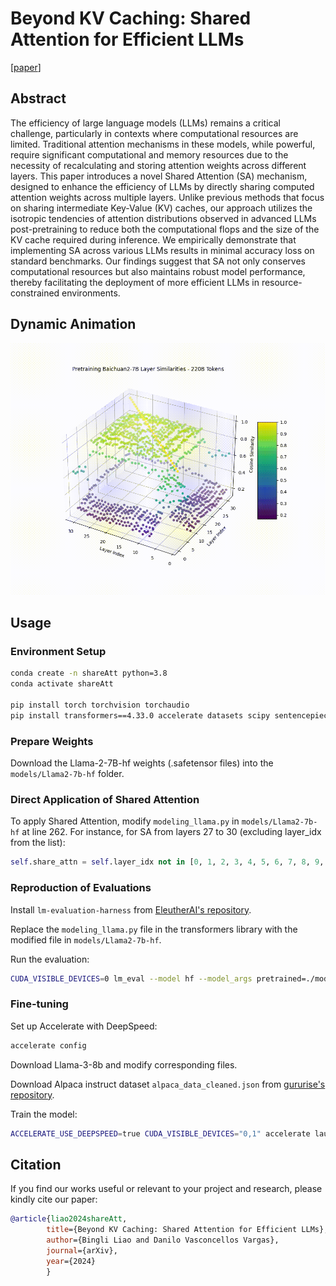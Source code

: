 # Beyond KV Caching: Shared Attention for Efficient LLMs
[[paper](https://arxiv.org/abs/2407.12866)]

## Abstract
The efficiency of large language models (LLMs) remains a critical challenge, particularly in contexts where computational resources are limited. Traditional attention mechanisms in these models, while powerful, require significant computational and memory resources due to the necessity of recalculating and storing attention weights across different layers. This paper introduces a novel Shared Attention (SA) mechanism, designed to enhance the efficiency of LLMs by directly sharing computed attention weights across multiple layers. Unlike previous methods that focus on sharing intermediate Key-Value (KV) caches, our approach utilizes the isotropic tendencies of attention distributions observed in advanced LLMs post-pretraining to reduce both the computational flops and the size of the KV cache required during inference. We empirically demonstrate that implementing SA across various LLMs results in minimal accuracy loss on standard benchmarks. Our findings suggest that SA not only conserves computational resources but also maintains robust model performance, thereby facilitating the deployment of more efficient LLMs in resource-constrained environments.

## Dynamic Animation
![](https://github.com/metacarbon/shareAtt/blob/main/misc/layer_similarity_animation.gif)

## Usage

### Environment Setup

```bash
conda create -n shareAtt python=3.8
conda activate shareAtt

pip install torch torchvision torchaudio
pip install transformers==4.33.0 accelerate datasets scipy sentencepiece
```
### Prepare Weights

Download the Llama-2-7B-hf weights (.safetensor files) into the `models/Llama2-7b-hf` folder.

### Direct Application of Shared Attention

To apply Shared Attention, modify `modeling_llama.py` in `models/Llama2-7b-hf` at line 262.
For instance, for SA from layers 27 to 30 (excluding layer_idx from the list):
```python
self.share_attn = self.layer_idx not in [0, 1, 2, 3, 4, 5, 6, 7, 8, 9, 10, 11, 12, 13, 14, 15, 16, 17, 18, 19, 20, 21, 22, 23, 24, 25, 26, 31]
```
### Reproduction of Evaluations

Install `lm-evaluation-harness` from [EleutherAI's repository](https://github.com/EleutherAI/lm-evaluation-harness).

Replace the `modeling_llama.py` file in the transformers library with the modified file in `models/Llama2-7b-hf`.

Run the evaluation:

```bash
CUDA_VISIBLE_DEVICES=0 lm_eval --model hf --model_args pretrained=./models/Llama2-7b-hf/ --tasks mmlu,glue,gsm8k,hellaswag --batch_size auto --output_path ./eval_out/llama2-7b-23_26  --use_cache ./eval_cache/llama2-7b-23_26
```

### Fine-tuning

Set up Accelerate with DeepSpeed:

```bash
accelerate config
```

Download Llama-3-8b and modify corresponding files.

Download Alpaca instruct dataset `alpaca_data_cleaned.json` from [gururise's repository](https://github.com/gururise/AlpacaDataCleaned).

Train the model:
```bash
ACCELERATE_USE_DEEPSPEED=true CUDA_VISIBLE_DEVICES="0,1" accelerate launch alpaca_finetuning.py
```

## Citation

If you find our works useful or relevant to your project and research, please kindly cite our paper:

```bibtex
@article{liao2024shareAtt,
        title={Beyond KV Caching: Shared Attention for Efficient LLMs},
        author={Bingli Liao and Danilo Vasconcellos Vargas},
        journal={arXiv},
        year={2024}
        }
```
